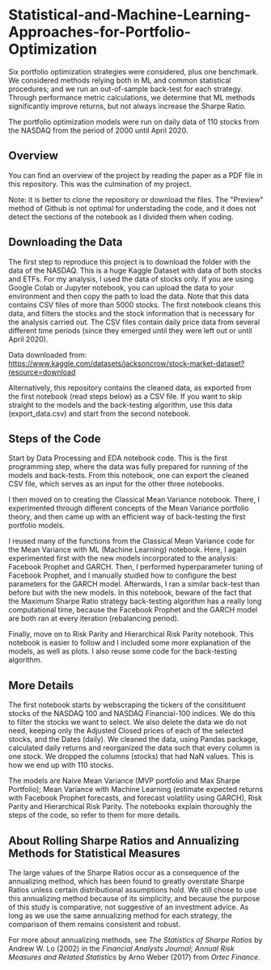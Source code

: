 # Statistical-and-Machine-Learning-Approaches-for-Portfolio-Optimization
Six portfolio optimization strategies were considered, plus one benchmark. We considered methods relying both in ML and common statistical procedures; and we run an out-of-sample back-test for each strategy. Through performance metric calculations, we determine that ML methods significantly improve returns, but not always increase the Sharpe Ratio. 

The portfolio optimization models were run on daily data of 110 stocks from the NASDAQ from the period of 2000 until April 2020.

## Overview
You can find an overview of the project by reading the paper as a PDF file in this repository. This was the culmination of my project.

Note: it is better to clone the repository or download the files. The "Preview" method of Github is not optimal for understading the code, and it does not detect the sections of the notebook as I divided them when coding.

## Downloading the Data
The first step to reproduce this project is to download the folder with the data of the NASDAQ. This is a huge Kaggle Dataset with data of both stocks and ETFs. For my analysis, I used the data of stocks only. If you are using Google Colab or Jupyter notebook, you can upload the data to your environment and then copy the path to load the data. Note that this data contains CSV files of more than 5000 stocks. The first notebook cleans this data, and filters the stocks and the stock information that is necessary for the analysis carried out. The CSV files contain daily price data from several different time periods (since they emerged until they were left out or until April 2020).

Data downloaded from: https://www.kaggle.com/datasets/jacksoncrow/stock-market-dataset?resource=download

Alternatively, this repository contains the cleaned data, as exported from the first notebook (read steps below) as a CSV file. If you want to skip straight to the models and the back-testing algorithm, use this data (export_data.csv) and start from the second notebook.

## Steps of the Code
Start by Data Processing and EDA notebook code. This is the first programming step, where the data was fully prepared for running of the models and back-tests. From this notebook, one can export the cleaned CSV file, which serves as an input for the other three notebooks.

I then moved on to creating the Classical Mean Variance notebook. There, I experimented through different concepts of the Mean Variance portfolio theory, and then came up with an efficient way of back-testing the first portfolio models. 

I reused many of the functions from the Classical Mean Variance code for the Mean Variance with ML (Machine Learning) notebook. Here, I again experimented first with the new models incorporated to the analysis: Facebook Prophet and GARCH. Then, I performed hyperparameter tuning of Facebook Prophet, and I manually studied how to configure the best parameters for the GARCH model. Afterwards, I ran a similar back-test than before but with the new models. In this notebook, beware of the fact that the Maximum Sharpe Ratio strategy back-testing algorithm has a really long computational time, because the Facebook Prophet and the GARCH model are both ran at every iteration (rebalancing period).

Finally, move on to Risk Parity and Hierarchical Risk Parity notebook. This notebook is easier to follow and I included some more explanation of the models, as well as plots. I also reuse some code for the back-testing algorithm.

## More Details
The first notebook starts by webscraping the tickers of the consitituent stocks of the NASDAQ 100 and NASDAQ Financial-100 indices. We do this to filter the stocks we want to select. We also delete the data we do not need, keeping only the Adjusted Closed prices of each of the selected stocks, and the Dates (daily). We cleaned the data, using Pandas package, calculated daily returns and reorganized the data such that every column is one stock. We dropped the columns (stocks) that had NaN values. This is how we end up with 110 stocks.

The models are Naive Mean Variance (MVP portfolio and Max Sharpe Portfolio); Mean Variance with Machine Learning (estimate expected returns with Facebook Prophet forecasts, and forecast volatility using GARCH), Risk Parity and Hierarchical Risk Parity. The notebooks explain thoroughly the steps of the code, so refer to them for more details.

## About Rolling Sharpe Ratios and Annualizing Methods for Statistical Measures
The large values of the Sharpe Ratios occur as a consequence of the annualizing method, which has been found to greatly overstate Sharpe Ratios unless certain distributional assumptions hold. We still chose to use this annualizing method because of its simplicity, and because the purpose of this study is comparative, not suggestive of an investment advice. As long as we use the same annualizing method for each strategy, the comparison of them remains consistent and robust.

For more about annualizing methods, see _The Statistics of Sharpe Ratios_ by Andrew W. Lo (2002) in the _Financial Analysts Journal_; _Annual Risk Measures and Related Statistics_ by Arno Weber (2017) from _Ortec Finance_.
